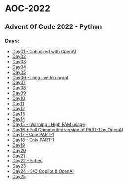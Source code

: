 <h1>AOC-2022</h1>
<h2>Advent Of Code 2022  -  Python</h2>

<h3>Days: </h3>
<ul>
    <li><a href="Day01/">Day01 - Optimized with OpenAI</a></li>
    <li><a href="Day02/">Day02</a></li>
    <li><a href="Day03/">Day03</a></li>
    <li><a href="Day04/">Day04</a></li>
    <li><a href="Day05/">Day05</a></li>
    <li><a href="Day06/">Day06 - Long live to copilot</a></li>
    <li><a href="Day07/">Day07</a></li>
    <li><a href="Day08/">Day08</a></li>
    <li><a href="Day09/">Day09</a></li>
    <li><a href="Day10/">Day10</a></li>
    <li><a href="Day11/">Day11</a></li>
    <li><a href="Day12/">Day12</a></li>
    <li><a href="Day13/">Day13</a></li>
    <li><a href="Day14/">Day14</a></li>
    <li><a href="Day15/">Day15 - !Warning : High RAM usage</a></li>
    <li><a href="Day16/">Day16 + Full Commented version of PART-1 by OpenAI</a></li>
    <li><a href="Day17/">Day17 - Only PART-1</a></li>
    <li><a href="Day18/">Day18 - Only PART-1</a></li>
    <li><a href="Day19/">Day19</a></li>
    <li><a href="Day20/">Day20</a></li>
    <li><a href="Day21/">Day21</a></li>
    <li><a href="Day22/">Day22 - Echec</a></li>
    <li><a href="Day23/">Day23</a></li>
    <li><a href="Day24/">Day24 - S/O Copilot & OpenAI</a></li>
    <li><a href="Day25/">Day25</a></li>
</ul>